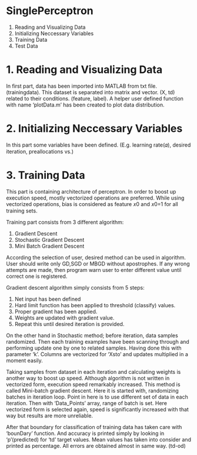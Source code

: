 # SinglePerceptron

1. Reading and Visualizing Data
2. Initializing Neccessary Variables
3. Training Data
4. Test Data

# 1. Reading and Visualizing Data

In first part, data has been imported into MATLAB from txt file. (trainingdata). This dataset is separated into matrix and vector. (X, td) related to their conditions. (feature, label). A helper user defined function with name ‘plotData.m’ has been created to plot data distribution.

# 2. Initializing Neccessary Variables

In this part some variables have been defined. (E.g. learning rate(𝛼), desired iteration, preallocations vs.)

# 3. Training Data

This part is containing architecture of perceptron. In order to boost up execution speed, mostly vectorized operations are preferred. While using vectorized operations, bias is considered as feature 𝑥0 and 𝑥0=1 for all training sets.

Training part consists from 3 different algorithm:
1. Gradient Descent
2. Stochastic Gradient Descent
3. Mini Batch Gradient Descent

According the selection of user, desired method can be used in algorithm. User should write only GD,SGD or MBGD without apostrophes. If any wrong attempts are made, then program warn user to enter different value until correct one is registered.

Gradient descent algorithm simply consists from 5 steps:
1. Net input has been defined
2. Hard limit function has been applied to threshold (classify) values.
3. Proper gradient has been applied.
4. Weights are updated with gradient value.
5. Repeat this until desired iteration is provided.

On the other hand in Stochastic method; before iteration, data samples randomized. Then each training examples have been scanning through and performing update one by one to related samples. Having done this with parameter ‘k’. Columns are vectorized for ‘Xsto’ and updates multiplied in a moment easily.

Taking samples from dataset in each iteration and calculating weights is another way to boost up speed. Although algorithm is not written in vectorized form, execution speed remarkably increased. This method is called Mini-batch gradient descent. Here it is started with, randomizing batches in iteration loop. Point in here is to use different set of data in each iteration. Then with ‘Data_Points’ array, range of batch is set. Here vectorized form is selected again, speed is significantly increased with that way but results are more unreliable.

After that boundary for classification of training data has taken care with ‘bounDary’ function. And accuracy is printed simply by looking in ‘p’(predicted) for ‘td’ target values. Mean values has taken into consider and printed as percentage. All errors are obtained almost in same way. (td-od)